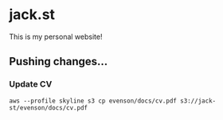 jack.st
=======

This is my personal website!

## Pushing changes...

### Update CV
`aws --profile skyline s3 cp evenson/docs/cv.pdf s3://jack-st/evenson/docs/cv.pdf`
